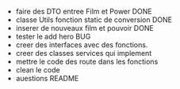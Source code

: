 - faire des DTO entree Film et Power  DONE
-  classe Utils fonction static de conversion DONE
- inserer de nouveaux film et pouvoir DONE
- tester le add hero BUG
- creer des interfaces avec des fonctions.
- creer des classes services qui implement
- mettre le code des route dans les fonctions 
- clean le code 
- auestions README 